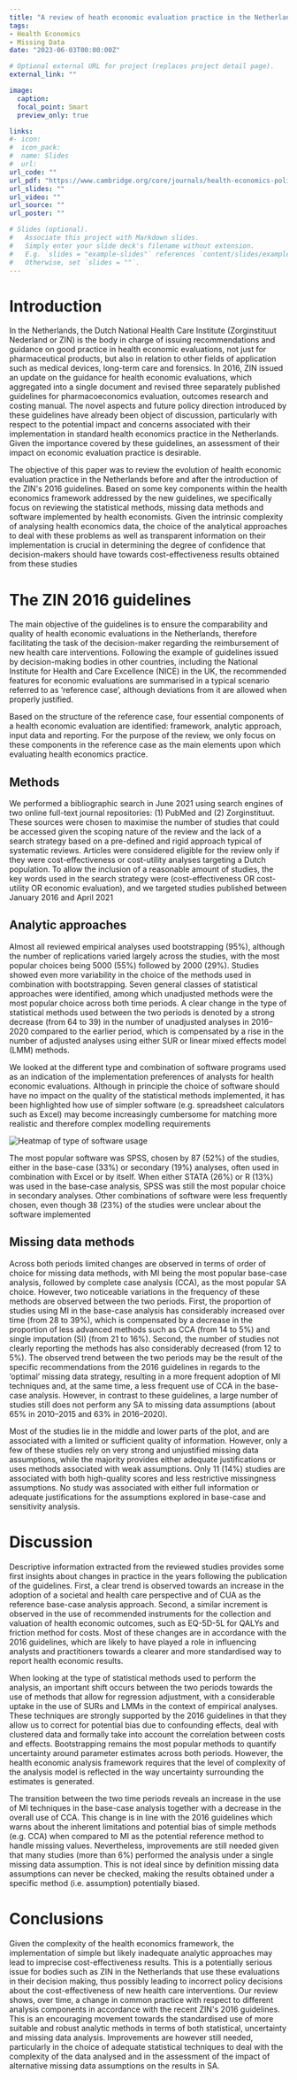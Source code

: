 ```yaml
---
title: "A review of heath economic evaluation practice in the Netherlands: are we moving forward?"
tags:
- Health Economics
- Missing Data
date: "2023-06-03T00:00:00Z"

# Optional external URL for project (replaces project detail page).
external_link: ""

image:
  caption: 
  focal_point: Smart
  preview_only: true

links:
#- icon: 
#  icon_pack: 
#  name: Slides
#  url:
url_code: ""
url_pdf: "https://www.cambridge.org/core/journals/health-economics-policy-and-law/article/review-of-heath-economic-evaluation-practice-in-the-netherlands-are-we-moving-forward/8A4D0D3A9E7EBC83A65B4283D170FCC6"
url_slides: ""
url_video: ""
url_source: ""
url_poster: ""

# Slides (optional).
#   Associate this project with Markdown slides.
#   Simply enter your slide deck's filename without extension.
#   E.g. `slides = "example-slides"` references `content/slides/example-slides.md`.
#   Otherwise, set `slides = ""`.
---
```


# Introduction

In the Netherlands, the Dutch National Health Care Institute (Zorginstituut Nederland or ZIN) is the body in charge of issuing recommendations and guidance on good practice in health economic evaluations, not just for pharmaceutical products, but also in relation to other fields of application such as medical devices, long-term care and forensics. In 2016, ZIN issued an update on the guidance for health economic evaluations, which aggregated into a single document and revised three separately published guidelines for pharmacoeconomics evaluation, outcomes research and costing manual. The novel aspects and future policy direction introduced by these guidelines have already been object of discussion, particularly with respect to the potential impact and concerns associated with their implementation in standard health economics practice in the Netherlands. Given the importance covered by these guidelines, an assessment of their impact on economic evaluation practice is desirable.

The objective of this paper was to review the evolution of health economic evaluation practice in the Netherlands before and after the introduction of the ZIN's 2016 guidelines. Based on some key components within the health economics framework addressed by the new guidelines, we specifically focus on reviewing the statistical methods, missing data methods and software implemented by health economists. Given the intrinsic complexity of analysing health economics data, the choice of the analytical approaches to deal with these problems as well as transparent information on their implementation is crucial in determining the degree of confidence that decision-makers should have towards cost-effectiveness results obtained from these studies 

# The ZIN 2016 guidelines

The main objective of the guidelines is to ensure the comparability and quality of health economic evaluations in the Netherlands, therefore facilitating the task of the decision-maker regarding the reimbursement of new health care interventions. Following the example of guidelines issued by decision-making bodies in other countries, including the National Institute for Health and Care Excellence (NICE) in the UK, the recommended features for economic evaluations are summarised in a typical scenario referred to as ‘reference case’, although deviations from it are allowed when properly justified.

Based on the structure of the reference case, four essential components of a health economic evaluation are identified: framework, analytic approach, input data and reporting. For the purpose of the review, we only focus on these components in the reference case as the main elements upon which evaluating health economics practice. 

## Methods

We performed a bibliographic search in June 2021 using search engines of two online full-text journal repositories: (1) PubMed and (2) Zorginstituut. These sources were chosen to maximise the number of studies that could be accessed given the scoping nature of the review and the lack of a search strategy based on a pre-defined and rigid approach typical of systematic reviews. Articles were considered eligible for the review only if they were cost-effectiveness or cost-utility analyses targeting a Dutch population. To allow the inclusion of a reasonable amount of studies, the key words used in the search strategy were (cost-effectiveness OR cost-utility OR economic evaluation), and we targeted studies published between January 2016 and April 2021

## Analytic approaches

Almost all reviewed empirical analyses used bootstrapping (95%), although the number of replications varied largely across the studies, with the most popular choices being 5000 (55%) followed by 2000 (29%). Studies showed even more variability in the choice of the methods used in combination with bootstrapping. Seven general classes of statistical approaches were identified, among which unadjusted methods were the most popular choice across both time periods. A clear change in the type of statistical methods used between the two periods is denoted by a strong decrease (from 64 to 39) in the number of unadjusted analyses in 2016–2020 compared to the earlier period, which is compensated by a rise in the number of adjusted analyses using either SUR or linear mixed effects model (LMM) methods. 

We looked at the different type and combination of software programs used as an indication of the implementation preferences of analysts for health economic evaluations. Although in principle the choice of software should have no impact on the quality of the statistical methods implemented, it has been highlighted how use of simpler software (e.g. spreadsheet calculators such as Excel) may become increasingly cumbersome for matching more realistic and therefore complex modelling requirements

![Heatmap of type of software usage](/media/heatmap_software.png)

The most popular software was SPSS, chosen by 87 (52%) of the studies, either in the base-case (33%) or secondary (19%) analyses, often used in combination with Excel or by itself. When either STATA (26%) or R (13%) was used in the base-case analysis, SPSS was still the most popular choice in secondary analyses. Other combinations of software were less frequently chosen, even though 38 (23%) of the studies were unclear about the software implemented

## Missing data methods

Across both periods limited changes are observed in terms of order of choice for missing data methods, with MI being the most popular base-case analysis, followed by complete case analysis (CCA), as the most popular SA choice. However, two noticeable variations in the frequency of these methods are observed between the two periods. First, the proportion of studies using MI in the base-case analysis has considerably increased over time (from 28 to 39%), which is compensated by a decrease in the proportion of less advanced methods such as CCA (from 14 to 5%) and single imputation (SI) (from 21 to 16%). Second, the number of studies not clearly reporting the methods has also considerably decreased (from 12 to 5%). The observed trend between the two periods may be the result of the specific recommendations from the 2016 guidelines in regards to the ‘optimal’ missing data strategy, resulting in a more frequent adoption of MI techniques and, at the same time, a less frequent use of CCA in the base-case analysis. However, in contrast to these guidelines, a large number of studies still does not perform any SA to missing data assumptions (about 65% in 2010–2015 and 63% in 2016–2020).

Most of the studies lie in the middle and lower parts of the plot, and are associated with a limited or sufficient quality of information. However, only a few of these studies rely on very strong and unjustified missing data assumptions, while the majority provides either adequate justifications or uses methods associated with weak assumptions. Only 11 (14%) studies are associated with both high-quality scores and less restrictive missingness assumptions. No study was associated with either full information or adequate justifications for the assumptions explored in base-case and sensitivity analysis.

# Discussion

Descriptive information extracted from the reviewed studies provides some first insights about changes in practice in the years following the publication of the guidelines. First, a clear trend is observed towards an increase in the adoption of a societal and health care perspective and of CUA as the reference base-case analysis approach. Second, a similar increment is observed in the use of recommended instruments for the collection and valuation of health economic outcomes, such as EQ-5D-5L for QALYs and friction method for costs. Most of these changes are in accordance with the 2016 guidelines, which are likely to have played a role in influencing analysts and practitioners towards a clearer and more standardised way to report health economic results.

When looking at the type of statistical methods used to perform the analysis, an important shift occurs between the two periods towards the use of methods that allow for regression adjustment, with a considerable uptake in the use of SURs and LMMs in the context of empirical analyses. These techniques are strongly supported by the 2016 guidelines in that they allow us to correct for potential bias due to confounding effects, deal with clustered data and formally take into account the correlation between costs and effects. Bootstrapping remains the most popular methods to quantify uncertainty around parameter estimates across both periods. However, the health economic analysis framework requires that the level of complexity of the analysis model is reflected in the way uncertainty surrounding the estimates is generated.

The transition between the two time periods reveals an increase in the use of MI techniques in the base-case analysis together with a decrease in the overall use of CCA. This change is in line with the 2016 guidelines which warns about the inherent limitations and potential bias of simple methods (e.g. CCA) when compared to MI as the potential reference method to handle missing values. Nevertheless, improvements are still needed given that many studies (more than 6%) performed the analysis under a single missing data assumption. This is not ideal since by definition missing data assumptions can never be checked, making the results obtained under a specific method (i.e. assumption) potentially biased.

# Conclusions

Given the complexity of the health economics framework, the implementation of simple but likely inadequate analytic approaches may lead to imprecise cost-effectiveness results. This is a potentially serious issue for bodies such as ZIN in the Netherlands that use these evaluations in their decision making, thus possibly leading to incorrect policy decisions about the cost-effectiveness of new health care interventions. Our review shows, over time, a change in common practice with respect to different analysis components in accordance with the recent ZIN's 2016 guidelines. This is an encouraging movement towards the standardised use of more suitable and robust analytic methods in terms of both statistical, uncertainty and missing data analysis. Improvements are however still needed, particularly in the choice of adequate statistical techniques to deal with the complexity of the data analysed and in the assessment of the impact of alternative missing data assumptions on the results in SA.

